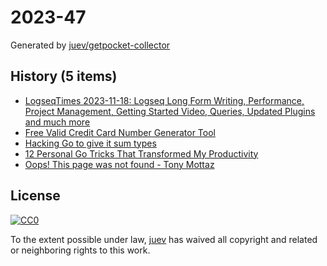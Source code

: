 # 2023-47

Generated by [juev/getpocket-collector](https://github.com/juev/getpocket-collector)

## History (5 items)

- [LogseqTimes 2023-11-18: Logseq Long Form Writing, Performance, Project Management, Getting Started Video, Queries, Updated Plugins and much more](https://www.logseqtimes.com/logseqtimes-2023-11-18/)
- [Free Valid Credit Card Number Generator Tool](https://cardgenerator.org)
- [Hacking Go to give it sum types](https://zackoverflow.dev/writing/hacking-go-to-give-it-sumtypes)
- [12 Personal Go Tricks That Transformed My Productivity](https://blog.devtrovert.com/p/12-personal-go-tricks-that-transformed)
- [Oops! This page was not found - Tony Mottaz](https://www.tonymottaz.com/code-for-computers-and-humans)

## License

[![CC0](https://mirrors.creativecommons.org/presskit/buttons/88x31/svg/cc-zero.svg)](https://creativecommons.org/publicdomain/zero/1.0/)

To the extent possible under law, [juev](https://github.com/juev) has waived all copyright and related or neighboring rights to this work.
